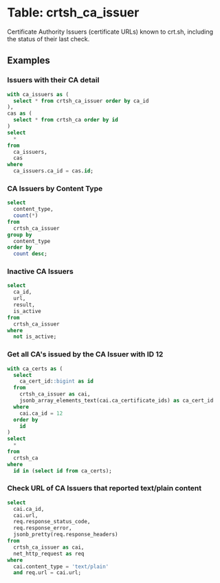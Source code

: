 # Table: crtsh_ca_issuer

Certificate Authority Issuers (certificate URLs) known to crt.sh, including the status of their last check.

## Examples

### Issuers with their CA detail

```sql
with ca_issuers as (
  select * from crtsh_ca_issuer order by ca_id
),
cas as (
  select * from crtsh_ca order by id
)
select
  *
from
  ca_issuers,
  cas
where
  ca_issuers.ca_id = cas.id;
```

### CA Issuers by Content Type

```sql
select
  content_type,
  count(*)
from
  crtsh_ca_issuer
group by
  content_type
order by
  count desc;
```

### Inactive CA Issuers

```sql
select
  ca_id,
  url,
  result,
  is_active
from
  crtsh_ca_issuer
where
  not is_active;
```

### Get all CA's issued by the CA Issuer with ID 12

```sql
with ca_certs as (
  select
    ca_cert_id::bigint as id
  from
    crtsh_ca_issuer as cai,
    jsonb_array_elements_text(cai.ca_certificate_ids) as ca_cert_id
  where
    cai.ca_id = 12
  order by
    id
)
select
  *
from
  crtsh_ca
where
  id in (select id from ca_certs);
```

### Check URL of CA Issuers that reported text/plain content

```sql
select
  cai.ca_id,
  cai.url,
  req.response_status_code,
  req.response_error,
  jsonb_pretty(req.response_headers)
from
  crtsh_ca_issuer as cai,
  net_http_request as req
where
  cai.content_type = 'text/plain'
  and req.url = cai.url;
```
